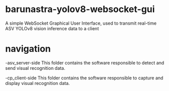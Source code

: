 # barunastra-yolov8-websocket-gui
A simple WebSocket Graphical User Interface, used to transmit real-time ASV YOLOv8 vision inference data to a client

# navigation
  -asv_server-side
  This folder contains the software responsible to detect and send visual recognition data.

  -cp_client-side
  This folder contains the software responsible to capture and display visual recognition data.
